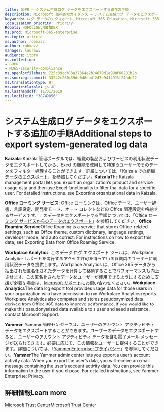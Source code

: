 ```yaml
---
title: GDPR — システム生成ログ データをエクスポートする追加の手順
description: Microsoft 技術的なガイダンス — システム生成ログ データをエクスポートする追加の手順
keywords: ログ データのエクスポート、Microsoft 365 Education、Microsoft 365 ドキュメント、GDPR
localization_priority: Priority
Robots: NOFOLLOW,NOINDEX
ms.prod: Microsoft-365-enterprise
ms.topic: article
ms.author: robmazz
author: robmazz
manager: laurawi
audience: itpro
ms.collection:
- GDPR
- M365-security-compliance
ms.openlocfilehash: 725c39cdb33a37364e2b24679d1e998f60281b2b
ms.sourcegitcommit: 33242c260439de0d8db41247e9414913f24adc22
ms.translationtype: HT
ms.contentlocale: ja-JP
ms.lasthandoff: 11/01/2019
ms.locfileid: "38749856"
---
```

# <a name="additional-steps-to-export-system-generated-log-data"></a><span data-ttu-id="12e3b-104">システム生成ログ データをエクスポートする追加の手順</span><span class="sxs-lookup"><span data-stu-id="12e3b-104">Additional steps to export system-generated log data</span></span>

<span data-ttu-id="12e3b-p101">**Kaizala**: Kaizala 管理ポータルでは、組織の製品およびサービスの利用状況データをエクスポートしてから、Excel の機能を使用して特定のユーザーでそのデータをフィルター処理することができます。詳細については、「[Kaizala での組織データのエクスポート](https://support.office.com/article/export-user-data-in-kaizala-150ec214-a070-4e8a-8509-82f46d84bbb6)」を参照してください。</span><span class="sxs-lookup"><span data-stu-id="12e3b-p101">**Kaizala**[](https://support.office.com/article/export-user-data-in-kaizala-150ec214-a070-4e8a-8509-82f46d84bbb6)The Kaizala management portal lets you export an organization’s product and service usage data and then use Excel functionality to filter that data for a specific user. For detailed instructions, see Exporting organizational data in Kaizala.</span></span>

<span data-ttu-id="12e3b-p102">**Office ローミング サービス**: Office ローミングは、Office テーマ、ユーザー辞書、言語設定、開発者モード、オート コレクトなどの Office 関連設定を格納するサービスです。このデータをエクスポートする手順については、「[Office ローミング サービスからのデータのエクスポート](https://support.office.com/article/manage-gdpr-data-subject-requests-with-the-dsr-case-tool-in-the-office-365-security-compliance-center-preview-ce9eb942-3589-42cb-88fd-1576ecb09c5c?storagetype=stage#o365datamoreinfo)」を参照してください。</span><span class="sxs-lookup"><span data-stu-id="12e3b-p102">**Office Roaming Service**[](https://support.office.com/article/manage-gdpr-data-subject-requests-with-the-dsr-case-tool-in-the-office-365-security-compliance-center-preview-ce9eb942-3589-42cb-88fd-1576ecb09c5c?storagetype=stage#o365datamoreinfo)Office Roaming is a service that stores Office-related settings, such as Office theme, custom dictionary, language settings, developer mode, and auto correct. For instructions on how to export this data, see Exporting Data from Office Roaming Service.</span></span> 
 
<span data-ttu-id="12e3b-p103">**Workplace Analytics**: このデータ ログ エクスポート ツールは、Workplace Analytics レポートを実行するアクセス許可を持っている組織内のユーザーに利用状況データを提供します。Workplace Analytics は、Office 365 データから抽出された匿名化されたデータを計算して格納することでパフォーマンスも向上させます。この匿名化されたデータをユーザーが使用できるようにするために支援が必要な場合は、[Microsoft サポート](https://support.microsoft.com/contactus/)にお問い合わせください。</span><span class="sxs-lookup"><span data-stu-id="12e3b-p103">**Workplace Analytics**[](https://support.microsoft.com/contactus/)The data log export tool provides usage data for those users in your organization who have permission to run Workplace Analytics reports. Workplace Analytics also computes and stores pseudonymized data derived from Office 365 data to improve performance. If you would like to make this pseudonymized data available to a user and need assistance, contact Microsoft Support.</span></span>

<span data-ttu-id="12e3b-p104">**Yammer**: Yammer 管理センターでは、ユーザーのアカウント アクティビティ データをエクスポートすることができます。ユーザーのデータをエクスポートすると、ユーザーのアカウント アクティビティ データを含む電子メール メッセージが送られてきます。必要に応じて、この情報をユーザーに提供することができます。詳細については、「[Yammer Enterprise: プライバシー](https://support.office.com/article/eae49f12-4661-4ba5-aa72-01248f0709bf)」を参照してください。</span><span class="sxs-lookup"><span data-stu-id="12e3b-p104">**Yammer**[](https://support.office.com/article/eae49f12-4661-4ba5-aa72-01248f0709bf)The Yammer admin center lets you export a user’s account activity data. When you export the user’s data, you will receive an email message containing the user’s account activity data. You can provide this information to the user if you choose. For detailed instructions, see Yammer Enterprise: Privacy.</span></span>

## <a name="learn-more"></a><span data-ttu-id="12e3b-116">詳細情報</span><span class="sxs-lookup"><span data-stu-id="12e3b-116">Learn more</span></span>

[<span data-ttu-id="12e3b-117">Microsoft Trust Center</span><span class="sxs-lookup"><span data-stu-id="12e3b-117">Microsoft Trust Center</span></span>](https://www.microsoft.com/TrustCenter/Privacy/gdpr/default.aspx)


